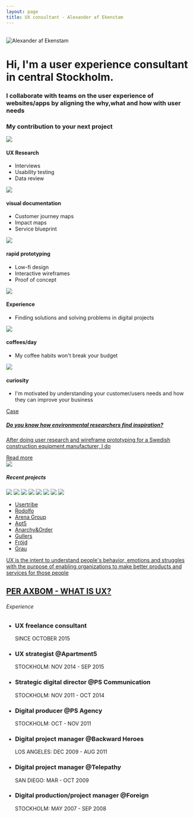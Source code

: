 ```yaml
---
layout: page
title: UX consultant - Alexander af Ekenstam
---
```

<div class="fl w-100 pt4-ns">
  <div class="fl w-10-ns"><br></div>
  <div class="fl w-100 w-40-ns pv5 pv6-ns ph5">
    <div class="fl w-100 w-20-ns">
      <img src="/assets/images/alexander-af-ekenstam.jpg" alt="Alexander af Ekenstam" class="br-100 h3 w3">
    </div>
    <div class="fl w-100 w-80-ns sentinel-light-italic">
      <h1 class="f4 fw1">Hi, I'm a user experience consultant in central Stockholm.</h1>
      <h3 class="f4 fw1">I collaborate with teams on the user experience of websites/apps by aligning the why,what and how with user needs</h3>
    </div>
  </div>
  <div class="fl w-50-ns"></div>
</div>
<div class="fl w-100 pv3 pv6-ns skew relative">
  <h3 class="pt3 pt5-ns f7 f6-ns ttu tc gotham-light tracked">My contribution to your next project</h3>
  <div class="fl w-100 ph5 ph6-ns pv4 pv5-ns">
    <div class="fl w-100 w-third-ns ph2 pv3 pa2-ns tc">
      <img src="/assets/images/services/ux-research.svg" class="h3 pv2">
      <h4 class="f7 ttu ma0 pv2 gotham-bold tracked">UX Research</h4>
      <ul class="list ma0 pa0">
        <li class="f6 f5-ns pv1 lh-copy sentinel-light-italic">Interviews</li>
        <li class="f6 f5-ns pv1 lh-copy sentinel-light-italic">Usability testing</li>
        <li class="f6 f5-ns pv1 lh-copy sentinel-light-italic">Data review</li>
      </ul>
    </div>
    <div class="fl w-100 w-third-ns ph2 pv3 pa2-ns tc">
      <img src="/assets/images/services/visual-documentation.svg" class="h3 pv2">
      <h4 class="f7 ttu ma0 pv2 gotham-bold tracked">visual documentation</h4>
      <ul class="list ma0 pa0">
        <li class="f6 f5-ns pv1 lh-copy sentinel-light-italic">Customer journey maps</li>
        <li class="f6 f5-ns pv1 lh-copy sentinel-light-italic">Impact maps</li>
        <li class="f6 f5-ns pv1 lh-copy sentinel-light-italic">Service blueprint</li>
      </ul>
    </div>
    <div class="fl w-100 w-third-ns ph2 pv3 pa2-ns tc">
      <img src="/assets/images/services/rapid-prototyping.svg" class="h3 pv2">
      <h4 class="f7 ttu ma0 pv2 gotham-bold tracked">rapid prototyping</h4>
      <ul class="list ma0 pa0">
        <li class="f6 f5-ns pv1 lh-copy sentinel-light-italic">Low-fi design</li>
        <li class="f6 f5-ns pv1 lh-copy sentinel-light-italic">Interactive wireframes</li>
        <li class="f6 f5-ns pv1 lh-copy sentinel-light-italic">Proof of concept</li>
      </ul>
    </div>
  </div>
  <div class="fl w-100 ph5 ph6-ns pt0 pb5 pv5-ns">
    <div class="fl w-100 w-third-ns ph2 pv3 pa2-ns tc">
      <img src="/assets/images/services/experience.svg" class="h3 pv2">
      <h4 class="f7 ttu ma0 pv2 gotham-bold tracked">Experience</h4>
      <ul class="list ma0 pa0">
        <li class="f6 f5-ns pv1 lh-copy sentinel-light-italic">Finding solutions and solving problems in digital projects</li>
      </ul>
    </div>
    <div class="fl w-100 w-third-ns ph2 pv3 pa2-ns tc">
      <img src="/assets/images/services/coffee.svg" class="h3 pv2">
      <h4 class="f7 ttu ma0 pv2 gotham-bold tracked">coffees/day</h4>
      <ul class="list ma0 pa0">
        <li class="f6 f5-ns pv1 lh-copy sentinel-light-italic">My coffee habits won't break your budget</li>
      </ul>
    </div>
    <div class="fl w-100 w-third-ns ph2 pv3 pa2-ns tc">
      <img src="/assets/images/services/curiosity.svg" class="h3 pv2">
      <h4 class="f7 ttu ma0 pv2 gotham-bold tracked">curiosity</h4>
      <ul class="list ma0 pa0">
        <li class="f6 f5-ns pv1 lh-copy sentinel-light-italic">I'm motivated by understanding your customer/users needs and how they can improve your business</li>
      </ul>
    </div>
  </div>
</div>

<div class="fl w-100 gradient-turquoise pv5">
  <a href="/cases/redesign" class="link db pv4">
    <div class="w-80 w-50-ns center bg-white pt5 pb4 ph3 ph5-ns cf">
      <div class="fl w-100 w-50-ns ph4 pv3">
        <span class="db fw6 ttu silver gotham-extralight">Case</span>
        <h5 class="f6 f4-ns fw1 sentinel-light-italic">Do you know how environmental researchers find inspiration?</h5>
        <p class="f7 f5-ns sentinel-light-italic">After doing user research and wireframe prototyping for a Swedish construction equipment manufacturer, I do</p>
        <span class="db f7 ttu orange pv3 gotham-extralight">Read more</span>
      </div>
      <div class="fl w-100 w-50-ns">
        <img src="/assets/images/case/redesign.png">
      </div>
    </div>
  </a>
</div>
<div class="fl w-100 pv4 pv5-ns">
  <h5 class="f7 ttu tc pt6 gotham-bold tracked">Recent projects</h5>
  <div class="flex flex-wrap pv4-ns">
    <img src="/assets/images/companies/volvo.svg" class="w-50 w-25-ns h4 h5-ns">
    <img src="/assets/images/companies/swedavia.svg" class="w-50 w-25-ns h4 h5-ns">
    <img src="/assets/images/companies/forsvarsmakten.svg" class="w-50 w-25-ns h4 h5-ns">
    <img src="/assets/images/companies/king.svg" class="w-50 w-25-ns h4 h5-ns">
    <img src="/assets/images/companies/motorola.svg" class="w-50 w-25-ns h4 h5-ns">
    <img src="/assets/images/companies/lnu.svg" class="w-50 w-25-ns h4 h5-ns">
    <img src="/assets/images/companies/wallin.svg" class="w-50 w-25-ns h4 h5-ns">
    <img src="/assets/images/companies/samhall.svg" class="w-50 w-25-ns h4 h5-ns">
  </div>
</div>
<div class="fl w-100 gradient-turquoise pv5 gotham-bold tracked">
  <ul class="w-100 w-50-ns center flex flex-wrap list pv0 pv5-ns">
    <li class="w-100 w-25-ns pv3">
      <a href="https://usertribe.com/" rel="nofollow" class="white link ttu f4 fw6">Usertribe</a>
    </li>
    <li class="w-100 w-25-ns pv3">
      <a href="https://rodolfo.se/" rel="nofollow" class="white link ttu f4 fw6">Rodolfo</a>
    </li>
    <li class="w-100 w-25-ns pv3">
      <a href="http://www.arenagroup.eu/" rel="nofollow" class="white link ttu f4 fw6">Arena Group</a>
    </li>
    <li class="w-100 w-25-ns pv3">
      <a href="http://apartment5.se/" rel="nofollow" class="white link ttu f4 fw6">Apt5</a>
    </li>
    <li class="w-100 w-25-ns pv3">
      <a href="http://anarchyorder.se/" rel="nofollow" class="white link ttu f4 fw6">Anarchy&Order</a>
    </li>
    <li class="w-100 w-25-ns pv3">
      <a href="https://gullers.se/" rel="nofollow" class="white link ttu f4 fw6">Gullers</a>
    </li>
    <li class="w-100 w-25-ns pv3">
      <a href="https://www.frojd.se/" rel="nofollow" class="white link ttu f4 fw6">Fröjd</a>
    </li>
    <li class="w-100 w-25-ns pv3">
      <a href="http://grau.se/" rel="nofollow" class="white link ttu f4 fw6">Grau</a>
    </li>
  </ul>
</div>
<div class="fl w-100 pv5">
  <div class="w-80 w-30-ns center pv4 pv5-ns tc">
    <a href="https://www.linkedin.com/pulse/what-ux-definition-eludes-us-per-axbom/" class="link bb-custom bb-custom-before bb-custom-after bb-custom-orange-after bb-custom-orange-before">
      <p class="f3 lh-copy pv3 sentinel-light-italic">UX is the intent to understand people's behavior, emotions and struggles with the purpose of enabling organizations to make better products and services for those people</p>
      <h2 class="f7 ttu silver gotham-bold">PER AXBOM - WHAT IS UX?</h2>
    </a>
  </div>
</div>
<div class="fl w-100 pv4 pv5-ns ph5 ph7-ns">
  <h6 class="f6 silver ttu gotham-bold tracked">Experience</h6>
  <ul class="list pa0 ma0">
    <li class="pv3">
      <h3 class="f4 f3-ns fw4 ma0 pb1 pb2 sentinel-light-italic">UX freelance consultant</h3>
      <span class="db silver f7 gotham-bold tracked">SINCE OCTOBER 2015</span>
    </li>
    <li class="pv3">
      <h3 class="f4 f3-ns fw4 ma0 pb1 pb2 sentinel-light-italic">UX strategist @Apartment5</h3>
      <span class="db silver f7 gotham-bold tracked">STOCKHOLM: NOV 2014 - SEP 2015</span>
    </li>
    <li class="pv3">
      <h3 class="f4 f3-ns fw4 ma0 pb1 pb2 sentinel-light-italic">Strategic digital director @PS Communication</h3>
      <span class="db silver f7 gotham-bold tracked">STOCKHOLM: NOV 2011 - OCT 2014</span>
    </li>
    <li class="pv3">
      <h3 class="f4 f3-ns fw4 ma0 pb1 pb2 sentinel-light-italic">Digital producer @PS Agency</h3>
      <span class="db silver f7 gotham-bold tracked">STOCKHOLM: OCT - NOV 2011</span>
    </li>
    <li class="pv3">
      <h3 class="f4 f3-ns fw4 ma0 pb1 pb2 sentinel-light-italic">Digital project manager @Backward Heroes</h3>
      <span class="db silver f7 gotham-bold tracked">LOS ANGELES: DEC 2009 - AUG 2011</span>
    </li>
    <li class="pv3">
      <h3 class="f4 f3-ns fw4 ma0 pb1 pb2 sentinel-light-italic">Digital project manager @Telepathy</h3>
      <span class="db silver f7 gotham-bold tracked">SAN DIEGO: MAR - OCT 2009</span>
    </li>
    <li class="pv3">
      <h3 class="f4 f3-ns fw4 ma0 pb1 pb2 sentinel-light-italic">Digital production/project manager @Foreign</h3>
      <span class="db silver f7 gotham-bold tracked">STOCKHOLM: MAY 2007 - SEP 2008</span>
    </li>
  </ul>
</div>